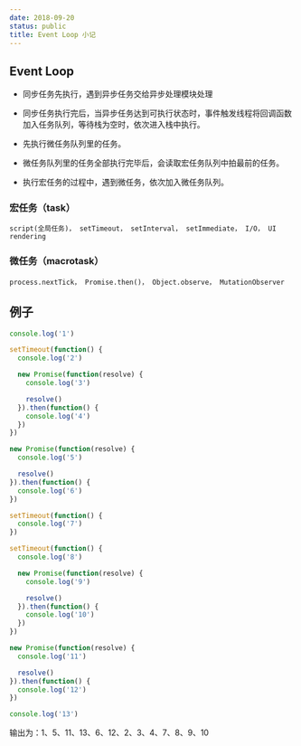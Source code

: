 ```yaml
---
date: 2018-09-20
status: public
title: Event Loop 小记
---
```


## Event Loop

- 同步任务先执行，遇到异步任务交给异步处理模块处理

- 同步任务执行完后，当异步任务达到可执行状态时，事件触发线程将回调函数加入任务队列，等待栈为空时，依次进入栈中执行。

- 先执行微任务队列里的任务。

- 微任务队列里的任务全部执行完毕后，会读取宏任务队列中拍最前的任务。

- 执行宏任务的过程中，遇到微任务，依次加入微任务队列。

### 宏任务（task）

`script(全局任务)， setTimeout， setInterval， setImmediate， I/O， UI rendering`

### 微任务（macrotask）

`process.nextTick， Promise.then()， Object.observe， MutationObserver`

## 例子

```js
console.log('1')

setTimeout(function() {
  console.log('2')

  new Promise(function(resolve) {
    console.log('3')

    resolve()
  }).then(function() {
    console.log('4')
  })
})

new Promise(function(resolve) {
  console.log('5')

  resolve()
}).then(function() {
  console.log('6')
})

setTimeout(function() {
  console.log('7')
})

setTimeout(function() {
  console.log('8')

  new Promise(function(resolve) {
    console.log('9')

    resolve()
  }).then(function() {
    console.log('10')
  })
})

new Promise(function(resolve) {
  console.log('11')

  resolve()
}).then(function() {
  console.log('12')
})

console.log('13')
```

输出为：1、5、11、13、6、12、2、3、4、7、8、9、10
